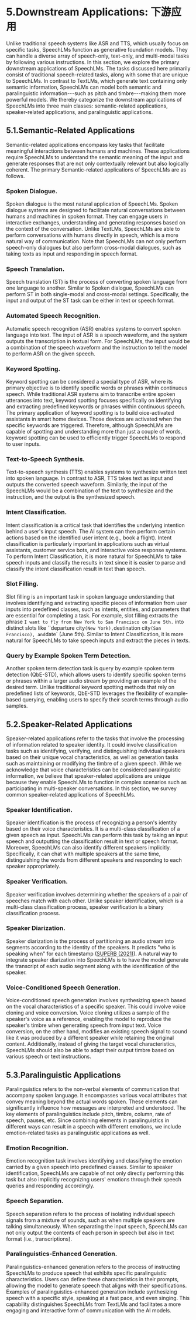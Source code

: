# 5.Downstream Applications: 下游应用

Unlike traditional speech systems like ASR and TTS, which usually focus on specific tasks, SpeechLMs function as generative foundation models.
They can handle a diverse array of speech-only, text-only, and multi-modal tasks by following various instructions.
In this section, we explore the primary downstream applications of SpeechLMs.
The tasks discussed here primarily consist of traditional speech-related tasks, along with some that are unique to SpeechLMs.
In contrast to TextLMs, which generate text containing only semantic information, SpeechLMs can model both semantic and paralinguistic information---such as pitch and timbre---making them more powerful models.
We thereby categorize the downstream applications of SpeechLMs into three main classes: semantic-related applications, speaker-related applications, and paralinguistic applications.

## 5.1.Semantic-Related Applications

Semantic-related applications encompass key tasks that facilitate meaningful interactions between humans and machines.
These applications require SpeechLMs to understand the semantic meaning of the input and generate responses that are not only contextually relevant but also logically coherent.
The primary Semantic-related applications of SpeechLMs are as follows.

### Spoken Dialogue.

Spoken dialogue is the most natural application of SpeechLMs.
Spoken dialogue systems are designed to facilitate natural conversations between humans and machines in spoken format.
They can engage users in interactive exchanges, understanding and generating responses based on the context of the conversation.
Unlike TextLMs, SpeechLMs are able to perform conversations with humans directly in speech, which is a more natural way of communication.
Note that SpeechLMs can not only perform speech-only dialogues but also perform cross-modal dialogues, such as taking texts as input and responding in speech format.

### Speech Translation.

Speech translation (ST) is the process of converting spoken language from one language to another.
Similar to Spoken dialogue, SpeechLMs can perform ST in both single-modal and cross-modal settings.
Specifically, the input and output of the ST task can be either in text or speech format.

### Automated Speech Recognition.

Automatic speech recognition (ASR) enables systems to convert spoken language into text.
The input of ASR is a speech waveform, and the system outputs the transcription in textual form.
For SpeechLMs, the input would be a combination of the speech waveform and the instruction to tell the model to perform ASR on the given speech.

### Keyword Spotting.

Keyword spotting can be considered a special type of ASR, where its primary objective is to identify specific words or phrases within continuous speech.
While traditional ASR systems aim to transcribe entire spoken utterances into text, keyword spotting focuses specifically on identifying and extracting predefined keywords or phrases within continuous speech.
The primary application of keyword spotting is to build oice-activated assistants in smart home devices.
Those devices are activated when the specific keywords are triggered.
Therefore, although SpeechLMs are capable of spotting and understanding more than just a couple of words, keyword spotting can be used to efficiently trigger SpeechLMs to respond to user inputs.

### Text-to-Speech Synthesis.

Text-to-speech synthesis (TTS) enables systems to synthesize written text into spoken language.
In contrast to ASR, TTS takes text as input and outputs the converted speech waveform.
Similarly, the input of the SpeechLMs would be a combination of the text to synthesize and the instruction, and the output is the synthesized speech.

### Intent Classification.

Intent classification is a critical task that identifies the underlying intention behind a user's input speech.
The AI system can then perform certain actions based on the identified user intent (e.g., book a flight).
Intent classification is particularly important in applications such as virtual assistants, customer service bots, and interactive voice response systems.
To perform Intent Classification, it is more natural for SpeechLMs to take speech inputs and classify the results in text since it is easier to parse and classify the intent classification result in text than speech.

### Slot Filling.

Slot filling is an important task in spoken language understanding that involves identifying and extracting specific pieces of information from user inputs into predefined classes, such as intents, entities, and parameters that are essential for completing a task.
For example, slot filling extracts the phrase `I want to fly from New York to San Francisco on June 5th.` into distinct slots like ``departure city` (New York), `destination city` (San Francisco), and `date` (June 5th).
Similar to Intent Classification, it is more natural for SpeechLMs to take speech inputs and extract the pieces in texts.

### Query by Example Spoken Term Detection.

Another spoken term detection task is query by example spoken term detection (QbE-STD), which allows users to identify specific spoken terms or phrases within a larger audio stream by providing an example of the desired term.
Unlike traditional keyword spotting methods that rely on predefined lists of keywords, QbE-STD leverages the flexibility of example-based querying, enabling users to specify their search terms through audio samples.

## 5.2.Speaker-Related Applications

Speaker-related applications refer to the tasks that involve the processing of information related to speaker identity.
It could involve classification tasks such as identifying, verifying, and distinguishing individual speakers based on their unique vocal characteristics, as well as generation tasks such as maintaining or modifying the timbre of a given speech.
While we acknowledge that voice characteristics can be considered paralinguistic information, we believe that speaker-related applications are unique because they enable SpeechLMs to function in complex scenarios such as participating in multi-speaker conversations.
In this section, we survey common speaker-related applications of SpeechLMs.

### Speaker Identification.

Speaker identification is the process of recognizing a person's identity based on their voice characteristics.
It is a multi-class classification of a given speech as input.
SpeechLMs can perform this task by taking an input speech and outputting the classification result in text or speech format.
Moreover, SpeechLMs can also identify different speakers implicitly.
Specifically, it can chat with multiple speakers at the same time, distinguishing the words from different speakers and responding to each speaker appropriately.

### Speaker Verification.

Speaker verification involves determining whether the speakers of a pair of speeches match with each other.
Unlike speaker identification, which is a multi-class classification process, speaker verification is a binary classification process.

### Speaker Diarization.

Speaker diarization is the process of partitioning an audio stream into segments according to the identity of the speakers.
It predicts "who is speaking when" for each timestamp ([SUPERB (2021)](../../Evaluations/2021.05.03_SUPERB.md)).
A natural way to integrate speaker diarization into SpeechLMs is to have the model generate the transcript of each audio segment along with the identification of the speaker.

### Voice-Conditioned Speech Generation.

Voice-conditioned speech generation involves synthesizing speech based on the vocal characteristics of a specific speaker.
This could involve voice cloning and voice conversion.
Voice cloning utilizes a sample of the speaker's voice as a reference, enabling the model to reproduce the speaker's timbre when generating speech from input text.
Voice conversion, on the other hand, modifies an existing speech signal to sound like it was produced by a different speaker while retaining the original content.
Additionally, instead of giving the target vocal characteristics, SpeechLMs should also be able to adapt their output timbre based on various speech or text instructions.

## 5.3.Paralinguistic Applications

Paralinguistics refers to the non-verbal elements of communication that accompany spoken language.
It encompasses various vocal attributes that convey meaning beyond the actual words spoken.
These elements can significantly influence how messages are interpreted and understood.
The key elements of paralinguistics include pitch, timbre, column, rate of speech, pauses, etc.
Since combining elements in paralinguistics in different ways can result in a speech with different emotions, we include emotion-related tasks as paralinguistic applications as well.

### Emotion Recognition.

Emotion recognition task involves identifying and classifying the emotion carried by a given speech into predefined classes.
Similar to speaker identification, SpeechLMs are capable of not only directly performing this task but also implicitly recognizing users' emotions through their speech queries and responding accordingly.

### Speech Separation.

Speech separation refers to the process of isolating individual speech signals from a mixture of sounds, such as when multiple speakers are talking simultaneously.
When separating the input speech, SpeechLMs can not only output the contents of each person in speech but also in text format (i.e., transcriptions).

### Paralinguistics-Enhanced Generation.

Paralinguistics-enhanced generation refers to the process of instructing SpeechLMs to produce speech that exhibits specific paralinguistic characteristics.
Users can define these characteristics in their prompts, allowing the model to generate speech that aligns with their specifications.
Examples of paralinguistics-enhanced generation include synthesizing speech with a specific style, speaking at a fast pace, and even singing.
This capability distinguishes SpeechLMs from TextLMs and facilitates a more engaging and interactive form of communication with the AI models.
